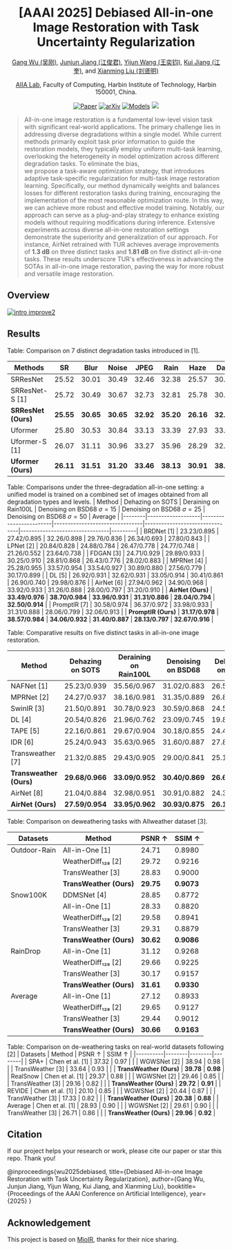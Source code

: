 

<div align="center">

# [AAAI 2025] Debiased All-in-one Image Restoration with Task Uncertainty Regularization

[Gang Wu (吴刚)](https://scholar.google.com/citations?user=JSqb7QIAAAAJ), [Junjun Jiang (江俊君)](http://homepage.hit.edu.cn/jiangjunjun), [Yijun Wang (王奕钧)](), [Kui Jiang (江奎)](https://github.com/kuijiang94), and [Xianming Liu (刘贤明)](http://homepage.hit.edu.cn/xmliu)

[AIIA Lab](https://aiialabhit.github.io/team/), Faculty of Computing, Harbin Institute of Technology, Harbin 150001, China.

[![Paper](http://img.shields.io/badge/Paper-OpenReview-FF6B6B.svg)](https://openreview.net/forum?id=kx7eyKgEGz&referrer=%5BAuthor%20Console%5D(%2Fgroup%3Fid%3DAAAI.org%2F2025%2FConference%2FAuthors%23your-submissions))
[![arXiv](https://img.shields.io/badge/AAAI-2025-red.svg)]()
[![Models](https://img.shields.io/badge/BaiduPan-Models-blue.svg)](https://pan.baidu.com/s/1YN3P-CmnisXVIdLHTWB9Fw?pwd=AAAI)
<a href="https://hits.seeyoufarm.com"><img src="https://hits.seeyoufarm.com/api/count/incr/badge.svg?url=https%3A%2F%2Fgithub.com%2FAitical%2FTUR%2F&count_bg=%2379C83D&title_bg=%23555555&icon=&icon_color=%23E7E7E7&title=hits&edge_flat=false"/></a>
</div>

</div>

>All-in-one image restoration is a fundamental low-level vision task with significant real-world applications. The primary challenge lies in  addressing diverse degradations within a single model. 
While current methods primarily exploit task prior information to guide the restoration models, they typically employ uniform multi-task learning, overlooking the heterogeneity in model optimization across different degradation tasks.
To eliminate the bias,  
we propose a task-aware optimization strategy, that introduces adaptive task-specific regularization for multi-task image restoration learning. 
Specifically, our method dynamically weights and balances losses for different restoration tasks during training, encouraging the implementation of the most reasonable optimization route. In this way, we can achieve more robust and effective model training.
Notably, our approach can serve as a plug-and-play strategy to enhance existing models without requiring modifications during inference.
Extensive experiments across diverse all-in-one restoration settings demonstrate the superiority and generalization of our approach. For instance, AirNet retrained with TUR achieves average improvements of **1.3 dB** on three distinct tasks and **1.81 dB** on five distinct all-in-one tasks. These results underscore TUR's effectiveness in advancing the SOTAs in all-in-one image restoration, paving the way for more robust and versatile image restoration.

## Overview
<a href="https://www.imagehub.cc/image/intro-improve2.bkhl1O"><img src="https://s1.imagehub.cc/images/2024/08/19/ba47d9f56f5b9b684c8faa2788c3dfeb.png" alt="intro improve2" border="0"></a>

## Results

Table: Comparison on 7 distinct degradation tasks introduced in [1].

| Methods | SR | Blur | Noise | JPEG | Rain | Haze | Dark | Avg. |
|---------|-----|------|-------|------|------|------|------|------|
| SRResNet | 25.52 | 30.01 | 30.49 | 32.46 | 32.38 | 25.57 | 30.20 | 29.52 |
| SRResNet-S [1] | 25.72 | 30.49 | 30.67 | 32.73 | 32.81 | 25.78 | 30.45 | 29.84 |
| **SRResNet (Ours)** | **25.55** | **30.65** | **30.65** | **32.92** | **35.20** | **26.16** | **32.04** | **30.45** |
| Uformer | 25.80 | 30.53 | 30.84 | 33.13 | 33.39 | 27.93 | 33.27 | 30.70 |
| Uformer-S [1] | 26.07 | 31.11 | 30.96 | 33.27 | 35.96 | 28.29 | 32.80 | 31.21 |
| **Uformer (Ours)** | **26.11** | **31.51** | **31.20** | **33.46** | **38.13** | **30.91** | **38.24** | **32.79** |


Table: Comparisons under the three-degradation all-in-one setting: a unified model is trained on a combined set of images obtained from all degradation types and levels.
| Method | Dehazing on SOTS | Deraining on Rain100L | Denoising on BSD68 $\sigma=15$ | Denoising on BSD68 $\sigma=25$ | Denoising on BSD68 $\sigma=50$ | Average |
|--------|-------------------|------------------------|--------------------------------|--------------------------------|--------------------------------|---------|
| BRDNet [1] | 23.23/0.895 | 27.42/0.895 | 32.26/0.898 | 29.76/0.836 | 26.34/0.693 | 27.80/0.843 |
| LPNet [2] | 20.84/0.828 | 24.88/0.784 | 26.47/0.778 | 24.77/0.748 | 21.26/0.552 | 23.64/0.738 |
| FDGAN [3] | 24.71/0.929 | 29.89/0.933 | 30.25/0.910 | 28.81/0.868 | 26.43/0.776 | 28.02/0.883 |
| MPRNet [4] | 25.28/0.955 | 33.57/0.954 | 33.54/0.927 | 30.89/0.880 | 27.56/0.779 | 30.17/0.899 |
| DL [5] | 26.92/0.931 | 32.62/0.931 | 33.05/0.914 | 30.41/0.861 | 26.90/0.740 | 29.98/0.876 |
| AirNet [6] | 27.94/0.962 | 34.90/0.968 | 33.92/0.933 | 31.26/0.888 | 28.00/0.797 | 31.20/0.910 |
| **AirNet (Ours)** | **33.49/0.976** | **38.70/0.984** | **33.96/0.931** | **31.31/0.886** | **28.04/0.794** | **32.50/0.914** |
| PromptIR [7] | 30.58/0.974 | 36.37/0.972 | 33.98/0.933 | 31.31/0.888 | 28.06/0.799 | 32.06/0.913 |
| **PromptIR (Ours)** | **31.17/0.978** | **38.57/0.984** | **34.06/0.932** | **31.40/0.887** | **28.13/0.797** | **32.67/0.916** |


Table: Comparative results on five distinct tasks in all-in-one image restoration.

| Method | Dehazing on SOTS | Deraining on Rain100L | Denoising on BSD68 | Deblurring on GoPro | Low-Light on LOL | Average |
|--------|-------------------|------------------------|---------------------|----------------------|-------------------|---------|
| NAFNet [1] | 25.23/0.939 | 35.56/0.967 | 31.02/0.883 | 26.53/0.808 | 20.49/0.809 | 27.76/0.881 |
| MPRNet [2] | 24.27/0.937 | 38.16/0.981 | 31.35/0.889 | 26.87/0.823 | 20.84/0.824 | 28.27/0.890 |
| SwinIR [3] | 21.50/0.891 | 30.78/0.923 | 30.59/0.868 | 24.52/0.773 | 17.81/0.723 | 25.04/0.835 |
| DL [4] | 20.54/0.826 | 21.96/0.762 | 23.09/0.745 | 19.86/0.672 | 19.83/0.712 | 21.05/0.743 |
| TAPE [5] | 22.16/0.861 | 29.67/0.904 | 30.18/0.855 | 24.47/0.763 | 18.97/0.621 | 25.09/0.801 |
| IDR [6] | 25.24/0.943 | 35.63/0.965 | 31.60/0.887 | 27.87/0.846 | 21.34/0.826 | 28.34/0.893 |
| Transweather [7] | 21.32/0.885 | 29.43/0.905 | 29.00/0.841 | 25.12/0.757 | 21.21/0.792 | 25.22/0.836 |
| **Transweather (Ours)** | **29.68/0.966** | **33.09/0.952** | **30.40/0.869** | **26.63/0.815** | **23.02/0.838** | **28.56/0.888** |
| AirNet [8] | 21.04/0.884 | 32.98/0.951 | 30.91/0.882 | 24.35/0.781 | 18.18/0.735 | 25.49/0.846 |
| **AirNet (Ours)** | **27.59/0.954** | **33.95/0.962** | **30.93/0.875** | **26.13/0.801** | **17.88/0.772** | **27.30/0.873** |

Table: Comparison on deweathering tasks with Allweather dataset [3].

| Datasets | Method | PSNR ↑ | SSIM ↑ |
|----------|--------|--------|--------|
| Outdoor-Rain | All-in-One [1] | 24.71 | 0.8980 |
| | WeatherDiff₁₂₈ [2] | 29.72 | 0.9216 |
| | TransWeather [3] | 28.83 | 0.9000 |
| | **TransWeather (Ours)** | **29.75** | **0.9073** |
| Snow100K | DDMSNet [4] | 28.85 | 0.8772 |
| | All-in-One [1] | 28.33 | 0.8820 |
| | WeatherDiff₁₂₈ [2] | 29.58 | 0.8941 |
| | TransWeather [3] | 29.31 | 0.8879 |
| | **TransWeather (Ours)** | **30.62** | **0.9086** |
| RainDrop | All-in-One [1] | 31.12 | 0.9268 |
| | WeatherDiff₁₂₈ [2] | 29.66 | 0.9225 |
| | TransWeather [3] | 30.17 | 0.9157 |
| | **TransWeather (Ours)** | **31.61** | **0.9330** |
| Average | All-in-One [1] | 27.12 | 0.8933 |
| | WeatherDiff₁₂₈ [2] | 29.65 | 0.9127 |
| | TransWeather [3] | 29.44 | 0.9012 |
| | **TransWeather (Ours)** | **30.66** | **0.9163** |


Table: Comparison on de-weathering tasks on real-world datasets following [2]
| Datasets | Method | PSNR ↑ | SSIM ↑ |
|----------|--------|--------|--------|
| SPA+ | Chen et al. [1] | 37.32 | 0.97 |
| | WGWSNet [2] | 38.94 | 0.98 |
| | TransWeather [3] | 33.64 | 0.93 |
| | **TransWeather (Ours)** | **39.78** | **0.98** |
| RealSnow | Chen et al. [1] | 29.37 | 0.88 |
| | WGWSNet [2] | 29.46 | 0.85 |
| | TransWeather [3] | 29.16 | 0.82 |
| | **TransWeather (Ours)** | **29.72** | **0.91** |
| REVIDE | Chen et al. [1] | 20.10 | 0.85 |
| | WGWSNet [2] | 20.44 | 0.87 |
| | TransWeather [3] | 17.33 | 0.82 |
| | **TransWeather (Ours)** | **20.38** | **0.88** |
| Average | Chen et al. [1] | 28.93 | 0.90 |
| | WGWSNet [2] | 29.61 | 0.90 |
| | TransWeather [3] | 26.71 | 0.86 |
| | **TransWeather (Ours)** | **29.96** | **0.92** |

## Citation
If our project helps your research or work, please cite our paper or star this repo. Thank you!

@inproceedings{wu2025debiased,
  title={Debiased All-in-one Image Restoration with Task Uncertainty Regularization},
  author={Gang Wu, Junjun Jiang, Yijun Wang, Kui Jiang, and Xianming Liu},
  booktitle={Proceedings of the AAAI Conference on Artificial Intelligence},
  year={2025}
}

## Acknowledgement

This project is based on [MioIR](https://github.com/Xiangtaokong/MiOIR/tree/main/basicsr), thanks for their nice sharing.
